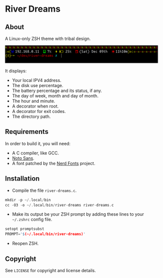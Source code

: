 # River Dreams
## About
A Linux-only ZSH theme with tribal design.

![](preview.png)

It displays:

- Your local IPV4 address.
- The disk use percentage.
- The battery percentage and its status, if any.
- The day of week, month and day of month.
- The hour and minute.
- A decorator when root.
- A decorator for exit codes.
- The directory path.

## Requirements
In order to build it, you will need:

- A C compiler, like GCC.
- [Noto Sans](https://fonts.google.com/noto/specimen/Noto+Sans).
- A font patched by the [Nerd Fonts](https://www.nerdfonts.com/font-downloads)
  project.

## Installation
- Compile the file `river-dreams.c`.

```c
mkdir -p ~/.local/bin
cc -O3 -o ~/.local/bin/river-dreams river-dreams.c
```

- Make its output be your ZSH prompt by adding these lines to your `~/.zshrc`
  config file.

```c
setopt promptsubst
PROMPT='$(~/.local/bin/river-dreams)'
```

- Reopen ZSH.

## Copyright
See `LICENSE` for copyright and license details.
